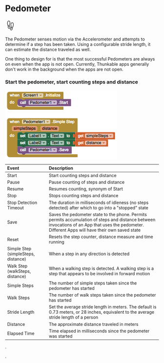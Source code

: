# Pedometer

###  ![](../../../../.gitbook/assets/pedometer-icon.png)

The Pedometer senses motion via the Accelerometer and attempts to determine if a step has been taken. Using a configurable stride length, it can estimate the distance traveled as well.

One thing to design for is that the most successful Pedometers are always on even when the app is not open. Currently, Thunkable apps generally don't work in the background when the apps are not open.

### Start the pedometer, start counting steps and distance

![](../../../../.gitbook/assets/pedometer-blocks.png)

| Event | Description |
| :--- | :--- |
| Start | Start counting steps and distance |
| Pause | Pause counting of steps and distance |
| Resume | Resumes counting, synonym of Start |
| Stop | Stops counting steps and distance |
| Stop Detection Timeout | The duration in milliseconds of idleness \(no steps detected\) after which to go into a "stopped" state |
| Save | Saves the pedometer state to the phone. Permits permits accumulation of steps and distance between invocations of an App that uses the pedometer. Different Apps will have their own saved state |
| Reset | Resets the step counter, distance measure and time running |
| Simple Step \(simpleSteps, distance\) | When a step in any direction is detected |
| Walk Step \(walkSteps, distance\) | When a walking step is detected. A walking step is a step that appears to be involved in forward motion |
| Simple Steps | The number of simple steps taken since the pedometer has started |
| Walk Steps | The number of walk steps taken since the pedometer has started |
| Stride Length | Set the average stride length in meters. The default is 0.73 meters, or 28 inches, equivalent to the average stride length of a person |
| Distance | The approximate distance traveled in meters |
| Elapsed Time | Time elapsed in milliseconds since the pedometer was started |

.

.

